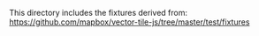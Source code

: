 This directory includes the fixtures derived from:
  https://github.com/mapbox/vector-tile-js/tree/master/test/fixtures
